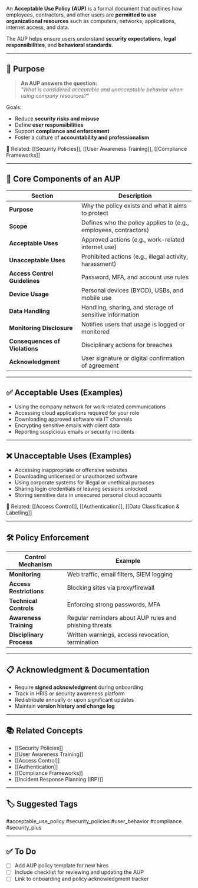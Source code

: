 An **Acceptable Use Policy (AUP)** is a formal document that outlines how employees, contractors, and other users are **permitted to use organizational resources** such as computers, networks, applications, internet access, and data.

The AUP helps ensure users understand **security expectations**, **legal responsibilities**, and **behavioral standards**.

---

## 🎯 Purpose

> **An AUP answers the question:**  
> _"What is considered acceptable and unacceptable behavior when using company resources?"_

Goals:
- Reduce **security risks and misuse**
- Define **user responsibilities**
- Support **compliance and enforcement**
- Foster a culture of **accountability and professionalism**

📎 Related: [[Security Policies]], [[User Awareness Training]], [[Compliance Frameworks]]

---

## 🧱 Core Components of an AUP

| Section                     | Description                                                    |
|-----------------------------|----------------------------------------------------------------|
| **Purpose**                  | Why the policy exists and what it aims to protect             |
| **Scope**                    | Defines who the policy applies to (e.g., employees, contractors) |
| **Acceptable Uses**          | Approved actions (e.g., work-related internet use)            |
| **Unacceptable Uses**        | Prohibited actions (e.g., illegal activity, harassment)        |
| **Access Control Guidelines**| Password, MFA, and account use rules                          |
| **Device Usage**             | Personal devices (BYOD), USBs, and mobile use                 |
| **Data Handling**            | Handling, sharing, and storage of sensitive information       |
| **Monitoring Disclosure**    | Notifies users that usage is logged or monitored              |
| **Consequences of Violations** | Disciplinary actions for breaches                           |
| **Acknowledgment**           | User signature or digital confirmation of agreement           |

---

## ✅ Acceptable Uses (Examples)

- Using the company network for work-related communications
- Accessing cloud applications required for your role
- Downloading approved software via IT channels
- Encrypting sensitive emails with client data
- Reporting suspicious emails or security incidents

---

## ❌ Unacceptable Uses (Examples)

- Accessing inappropriate or offensive websites
- Downloading unlicensed or unauthorized software
- Using corporate systems for illegal or unethical purposes
- Sharing login credentials or leaving sessions unlocked
- Storing sensitive data in unsecured personal cloud accounts

📎 Related: [[Access Control]], [[Authentication]], [[Data Classification & Labelling]]

---

## 🛠 Policy Enforcement

| Control Mechanism        | Example                                                   |
|---------------------------|-----------------------------------------------------------|
| **Monitoring**             | Web traffic, email filters, SIEM logging                 |
| **Access Restrictions**    | Blocking sites via proxy/firewall                        |
| **Technical Controls**     | Enforcing strong passwords, MFA                          |
| **Awareness Training**     | Regular reminders about AUP rules and phishing threats   |
| **Disciplinary Process**   | Written warnings, access revocation, termination         |

---

## 📋 Acknowledgment & Documentation

- Require **signed acknowledgment** during onboarding
- Track in HRIS or security awareness platform
- Redistribute annually or upon significant updates
- Maintain **version history and change log**

---

## 📚 Related Concepts

- [[Security Policies]]
- [[User Awareness Training]]
- [[Access Control]]
- [[Authentication]]
- [[Compliance Frameworks]]
- [[Incident Response Planning (IRP)]]

---

## 🏷 Suggested Tags

#acceptable_use_policy #security_policies #user_behavior #compliance #security_plus

---

## ✅ To Do

- [ ] Add AUP policy template for new hires
- [ ] Include checklist for reviewing and updating the AUP
- [ ] Link to onboarding and policy acknowledgment tracker
